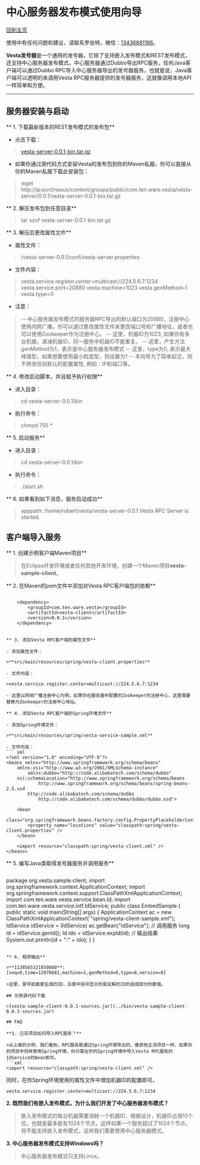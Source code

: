 # 中心服务器发布模式使用向导

[回到主页](Vesta.html)

使用中有任何问题和建议，请联系罗伯特，微信：[13436881186]()。

**Vesta发号器**是一个通用的发号器，它除了支持嵌入发布模式和REST发布模式，还支持中心服务器发布模式。中心服务器通过Dubbo导出RPC服务，任何Java客户端可以通过Dubbo RPC导入中心服务器导出的发号器服务，也就是说，Java客户端可以透明的来调用Vesta RPC服务器提供的发号器服务，这就像调用本地API一样简单和方便。

-------------------

## 服务器安装与启动

** 1. 下载最新版本的REST发布模式的发布包**

- 点击下载：

>[vesta-server-0.0.1-bin.tar.gz](../bin/vesta-server-0.0.1-bin.tar.gz)

- 如果你通过源代码方式安装Vesta的发布包到你的Maven私服，你可以直接从你的Maven私服下载此安装包：

>wget http://ip:port/nexus/content/groups/public/com.ten.ware.vesta/vesta-server/0.0.1/vesta-server-0.0.1-bin.tar.gz

** 2. 解压发布包到任意目录**

>tar xzvf vesta-server-0.0.1-bin.tar.gz

** 3. 解压后更改属性文件**

- 属性文件：

>/vesta-server-0.0.1/conf/vesta-server.properties

- 文件内容：

>vesta.service.register.center=multicast://224.5.6.7:1234
vesta.service.port=20880
vesta.machine=1023
vesta.genMethod=1
vesta.type=0

- 注意：

>-- 中心服务器发布模式的服务器RPC导出的默认端口为20880，注册中心使用内网广播，你可以通过更改属性文件来更改端口号和广播地址，或者也可以使用Zookeeper作为注册中心。
 -- 这里，机器ID为1023, 如果你有多台机器，递减机器ID，同一服务中机器ID不能重复。
 -- 这里，产生方法genMethod为1，表示是中心服务器发布模式
 -- 这里，type为0, 表示最大峰值型，如果想要使用最小粒度型，则设置为1
 -- 本向导为了简单起见，则不修改任何默认的配置属性, 例如：IP和端口等。

** 4. 修改启动脚本，并且赋予执行权限**

- 进入目录：

>cd vesta-server-0.0.1/bin

- 执行命令：

>chmod 755 *

** 5. 启动服务**

- 进入目录：

>cd vesta-server-0.0.1/bin

- 执行命令：

>./start.sh

** 6. 如果看到如下消息，服务启动成功**

>apppath: /home/robert/vesta/vesta-server-0.0.1
Vesta RPC Server is started.

## 客户端导入服务

** 1. 创建示例客户端Maven项目**

> 在Eclipse开发环境或者任何其他开发环境，创建一个Maven项目**vesta-sample-client**。

** 2. 在Maven的pom文件中添加对Vesta RPC客户端包的依赖**

>``` xml
		<dependency>
			<groupId>com.ten.ware.vesta</groupId>
			<artifactId>vesta-client</artifactId>
			<version>0.0.1</version>
		</dependency>
```

** 3. 添加Vesta RPC客户端的属性文件**

- 添加属性文件：

>**src/main/resources/spring/vesta-client.properties**

- 文件内容：

>vesta.service.register.center=multicast://224.5.6.7:1234

- 这里以网络广播注册中心为例，如果你在服务器中配置的Zookeeper的注册中心，这里需要替换为Zookeeper的注册中心地址。

** 4. 添加Vesta RPC客户端的Spring环境文件**

- 添加Spring环境文件：

>**src/main/resources/spring/vesta-service-sample.xml**

- 文件内容：
``` xml
<?xml version="1.0" encoding="UTF-8"?>
<beans xmlns="http://www.springframework.org/schema/beans"
	xmlns:xsi="http://www.w3.org/2001/XMLSchema-instance" 
        xmlns:dubbo="http://code.alibabatech.com/schema/dubbo"
	xsi:schemaLocation="http://www.springframework.org/schema/beans
            http://www.springframework.org/schema/beans/spring-beans-2.5.xsd
	    http://code.alibabatech.com/schema/dubbo 
            http://code.alibabatech.com/schema/dubbo/dubbo.xsd">

	<bean
		class="org.springframework.beans.factory.config.PropertyPlaceholderConfigurer">
		<property name="locations" value="classpath:spring/vesta-client.properties" />
	</bean>

	<import resource="classpath:spring/vesta-client.xml" />
</beans>
```

** 5. 编写Java类取得发号器服务并调用服务**

>``` java
package org.vesta.sample.client;
import org.springframework.context.ApplicationContext;
import org.springframework.context.support.ClassPathXmlApplicationContext;
import com.ten.ware.vesta.service.bean.Id;
import com.ten.ware.vesta.service.intf.IdService;
public class EmbedSample {
	public static void main(String[] args) {
		ApplicationContext ac = new ClassPathXmlApplicationContext(
				"spring/vesta-client-sample.xml");
		IdService idService = (IdService) ac.getBean("idService");
        // 调用服务
		long id = idService.genId();
		Id ido = idService.expId(id);
        // 输出结果
		System.out.println(id + ":" + ido);
	}
}
```

** 6. 程序输出**

>**1138565321850880**:[seq=0,time=12078681,machine=1,genMethod=0,type=0,version=0]

>这里，冒号前面是生成的ID，后面中括号显示的是反解的ID的组成部分的数值。

## 示例源代码下载

>[vesta-sample-client-0.0.1-sources.jar](../bin/vesta-sample-client-0.0.1-sources.jar)

## FAQ

**1. 已存项目如何导入RPC服务？**

>从上面的示例，我们看到，RPC服务是通过Spring环境导出的，像其他主流项目一样，如果你的项目中同样使用Spring环境，你只需在你的Spring环境中导入Vesta RPC服务的IdService的Bean即可。
```xml
<import resource="classpath:spring/vesta-client.xml" />
```
同时，在你Spring环境使用的属性文件中增加机器ID的配置即可。
```properties
vesta.service.register.center=multicast://224.5.6.7:1234
```

**2. 既然我们有嵌入发布模式，为什么我们开发了中心服务器发布模式？**

> 嵌入发布模式的每台机器需要消耗一个机器ID，根据设计，机器ID占用10个位，也就是最多能有1024个节点，这样如果一个服务超过了1024个节点，将不能支持嵌入发布模式，这样我们需要使用中心服务器模式。

**3. 中心服务器发布模式支持Windows吗？**

> 中心服务器发布模式只支持Linux。

